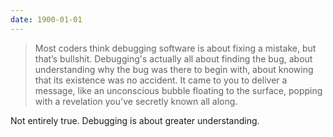 ```yaml
---
date: 1900-01-01
---
```



> Most coders think debugging software is about fixing a mistake, but that’s
> bullshit. Debugging's actually all about finding the bug, about understanding why
> the bug was there to begin with, about knowing that its existence was no accident.
> It came to you to deliver a message, like an unconscious bubble floating to the
> surface, popping with a revelation you've secretly known all along.

Not entirely true. Debugging is about greater understanding.

